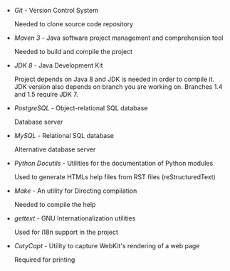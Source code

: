 * *Git* - Version Control System

  Needed to clone source code repository

* *Maven 3* - Java software project management and comprehension tool

  Needed to build and compile the project

* *JDK 8* - Java Development Kit

  Project depends on Java 8 and JDK is needed in order to compile it.
  JDK version also depends on branch you are working on. Branches 1.4 and 1.5 require JDK 7.

* *PostgreSQL* - Object-relational SQL database

  Database server

* *MySQL* - Relational SQL database

  Alternative database server

* *Python Docutils* - Utilities for the documentation of Python modules

  Used to generate HTMLs help files from RST files (reStructuredText)

* *Make* - An utility for Directing compilation

  Needed to compile the help

* *gettext* - GNU Internationalization utilities

  Used for i18n support in the project

* *CutyCapt* - Utility to capture WebKit's rendering of a web page

  Required for printing
